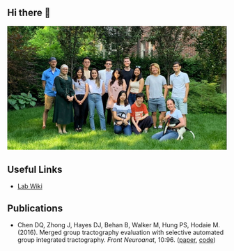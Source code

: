 ## Hi there 👋

![lab_group_photo](https://github.com/hodaielab/.github/blob/main/lab_group_photo.jpg?raw=true)

<!--

Still to come:

 - picture of everyone
 - overview of repositories with links and citation (fork existing ones? e.g. sagit)
 - ... ?

-->


## Useful Links

* [Lab Wiki](https://hodaielab.github.io/lab_wiki)


## Publications

* Chen DQ, Zhong J, Hayes DJ, Behan B, Walker M, Hung PS, Hodaie M. (2016). Merged group tractography evaluation with selective automated group integrated tractography. _Front Neuroanat_, 10:96. ([paper](https://www.frontiersin.org/articles/10.3389/fnana.2016.00096/full), [code](https://github.com/sinkpoint/sagit))

